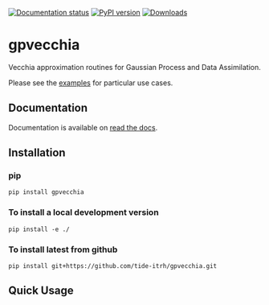 [![Documentation status](https://readthedocs.org/projects/gpvecchia/badge/?version=latest)](https://gpvecchia.readthedocs.io/en/latest/?badge=latest)
[![PyPI version](https://badge.fury.io/py/gpvecchia.svg)](https://badge.fury.io/py/gpvecchia)
[![Downloads](https://static.pepy.tech/personalized-badge/gpvecchia?period=total&units=international_system&left_color=black&right_color=orange&left_text=Downloads)](https://pepy.tech/project/gpvecchia)


# gpvecchia

Vecchia approximation routines for Gaussian Process and Data Assimilation.

Please see the [examples](https://gpvecchia.readthedocs.io/en/latest/examples.html) for particular use cases.

## Documentation

Documentation is available on  [read the docs](https://gpvecchia.readthedocs.io/en/latest/).

## Installation

### pip

`pip install gpvecchia` 

### To install a local development version

`pip install -e ./`

### To install latest from github

`pip install git+https://github.com/tide-itrh/gpvecchia.git`

## Quick Usage





